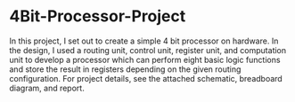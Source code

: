 # 4Bit-Processor-Project
In this project, I set out to create a simple 4 bit processor on hardware. In the design, I used a routing unit, control unit, register unit, and computation unit to develop a processor which can perform eight basic logic functions and store the result in registers depending on the given routing configuration. For project details, see the attached schematic, breadboard diagram, and report.
